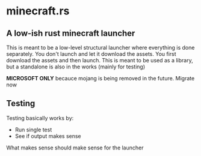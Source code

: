 # minecraft.rs

## A low-ish rust minecraft launcher

This is meant to be a low-level structural launcher where everything is done separately.
You don't launch and let it download the assets. You first download the assets and then launch.
This is meant to be used as a library, but a standalone is also in the works (mainly for testing)

**MICROSOFT ONLY** becauce mojang is being removed in the future. Migrate now

## Testing

Testing basically works by:

- Run single test
- See if output makes sense

What makes sense should make sense for the launcher
